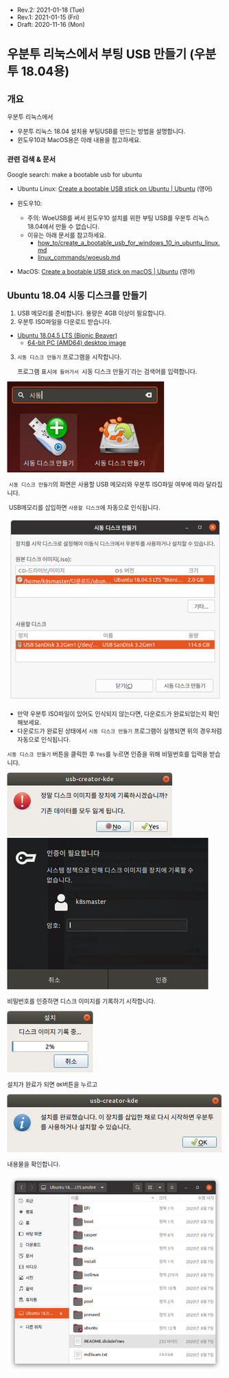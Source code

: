 * Rev.2: 2021-01-18 (Tue)
* Rev.1: 2021-01-15 (Fri)
* Draft: 2020-11-16 (Mon)
# 우분투 리눅스에서 부팅 USB 만들기 (우분투 18.04용)

## 개요

우분투 리눅스에서 

* 우분투 리눅스 18.04 설치용 부팅USB를 만드는 방법을 설명합니다.
* 윈도우10과 MacOS용은 아래 내용을 참고하세요.

### 관련 검색 & 문서

Google search: make a bootable usb for ubuntu

* Ubuntu Linux: [Create a bootable USB stick on Ubuntu | Ubuntu](https://ubuntu.com/tutorials/create-a-usb-stick-on-ubuntu#1-overview) (영어)
* 윈도우10: 
  * 주의: WoeUSB를 써서 윈도우10 설치를 위한 부팅 USB를 우분투 리눅스 18.04에서 만들 수 없습니다.
  * 이유는 아래 문서를 참고하세요.
    * [how_to/create_a_bootable_usb_for_windows_10_in_ubuntu_linux.md](../../windows/how_to/create_a_bootable_usb_for_windows_10_in_ubuntu_linux.md)
    * [linux_commands/woeusb.md](linux_commands/woeusb.md)

* MacOS: [Create a bootable USB stick on macOS | Ubuntu](https://ubuntu.com/tutorials/create-a-usb-stick-on-macos) (영어)

## Ubuntu 18.04 시동 디스크를 만들기

1. USB 메모리를 준비합니다. 용량은 4GB 이상이 필요합니다.
2. 우분투 ISO파일을 다운로드 받습니다.
   
* [Ubuntu 18.04.5 LTS (Bionic Beaver)](https://releases.ubuntu.com/18.04/)
  * [64-bit PC (AMD64) desktop image](https://releases.ubuntu.com/18.04/ubuntu-18.04.5-desktop-amd64.iso)

3. `시동 디스크 만들기` 프로그램을 시작합니다.

   프로그램 표시`에 들어가서 `시동 디스크 만들기`라는 검색어를 입력합니다.

<img src='images/ubuntu_linux_18_04-show_applications-startup_disk_creator-korean.png'>

​		`시동 디스크 만들기`의 화면은 사용할 USB 메모리와 우분투 ISO파일 여부에 따라 달라집니다.

​	USB메모리를 삽입하면 `사용할 디스크`에 자동으로 인식됩니다. 

<img src='images/ubuntu_linux_20_04-startup_disk_creator-with_usb-korean.png'>

* 만약 우분투 ISO파일이 있어도 인식되지 않는다면, 다운로드가 완료되었는지 확인해보세요.
* 다운로드가 완료된 상태에서 `시동 디스크 만들기` 프로그램이 실행되면 위의 경우처럼 자동으로 인식됩니다.

`시동 디스크 만들기` 버튼을 클릭한 후 `Yes`를 누르면 인증을 위해 비밀번호를 입력을 받습니다.

<img src='images/ubuntu_linux_18_04-startup_disk_creator-create_window-korean.png'>

<img src='images/ubuntu_linux_18_04-startup_disk_creator-password_authentication-korean'>

비밀번호를 인증하면 디스크 이미지를 기록하기 시작합니다.

<img src='images/ubuntu_linux_18_04-startup_disk_creator-creating_2percentkorean'>

설치가 완료가 되면 `OK`버튼을 누르고

<img src='images/ubuntu_linux_18_04-startup_disk_creator-completed-korean.png'>

내용물을 확인합니다.

<img src='images/ubuntu_linux_20_04-files-ubuntu18_04_startup_usb.png'>
